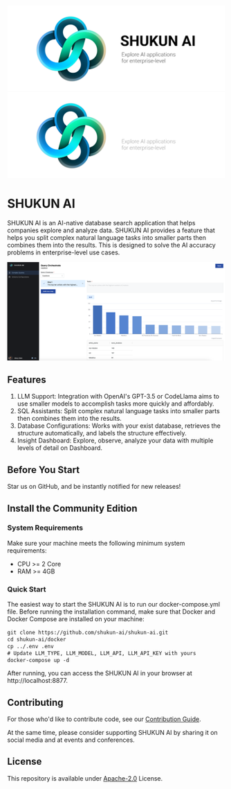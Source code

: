 <p align="center">
    <img src="https://raw.githubusercontent.com/shukun-ai/vi/master/banner-white.png#gh-light-mode-only">
    <img src="https://raw.githubusercontent.com/shukun-ai/vi/master/banner-black.png#gh-dark-mode-only">
</p>

# SHUKUN AI

SHUKUN AI is an AI-native database search application that helps companies explore and analyze data. SHUKUN AI provides a feature that helps you split complex natural language tasks into smaller parts then combines them into the results. This is designed to solve the AI accuracy problems in enterprise-level use cases.

![query-steps](https://raw.githubusercontent.com/shukun-ai/vi/master/v0.1.0-screenshoot-1.png)

## Features

1. LLM Support: Integration with OpenAI's GPT-3.5 or CodeLlama aims to use smaller models to accomplish tasks more quickly and affordably.
2. SQL Assistants: Split complex natural language tasks into smaller parts then combines them into the results.
3. Database Configurations: Works with your exist database, retrieves the structure automatically, and labels the structure effectively.
4. Insight Dashboard: Explore, observe, analyze your data with multiple levels of detail on Dashboard.

## Before You Start

Star us on GitHub, and be instantly notified for new releases!

## Install the Community Edition

### System Requirements

Make sure your machine meets the following minimum system requirements:

- CPU >= 2 Core
- RAM >= 4GB

### Quick Start

The easiest way to start the SHUKUN AI is to run our docker-compose.yml file. Before running the installation command, make sure that Docker and Docker Compose are installed on your machine:

```
git clone https://github.com/shukun-ai/shukun-ai.git
cd shukun-ai/docker
cp ../.env .env
# Update LLM_TYPE, LLM_MODEL, LLM_API, LLM_API_KEY with yours
docker-compose up -d
```

After running, you can access the SHUKUN AI in your browser at http://localhost:8877.

## Contributing

For those who'd like to contribute code, see our [Contribution Guide](./CONTRIBUTING.md).

At the same time, please consider supporting SHUKUN AI by sharing it on social media and at events and conferences.

## License

This repository is available under [Apache-2.0](./LICENSE) License.
